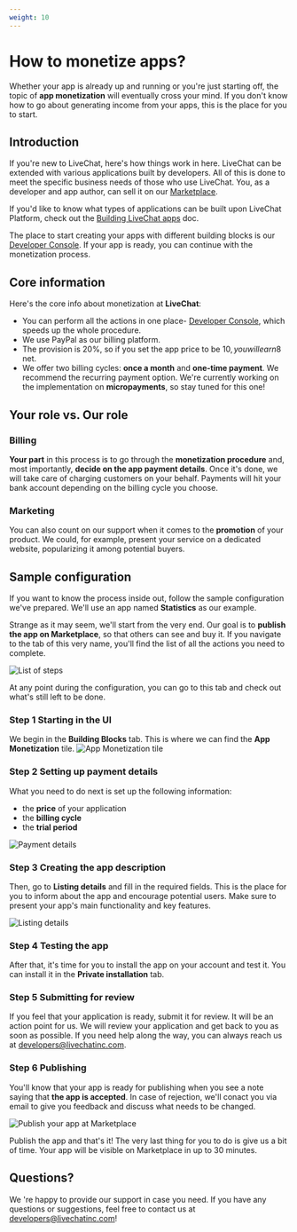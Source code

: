 ```yaml
---
weight: 10 
---
```


# How to monetize apps?

<!--Abstract, short intro -->
Whether your app is already up and running or you're just starting off, the topic of **app monetization** will eventually cross your mind. If you don't know how to go about generating income from your apps, this is the place for you to start.


<!-- Intro for newcomers -->
## Introduction
If you're new to LiveChat, here's how things work in here. LiveChat can be extended with various applications built by developers. All of this is done to meet the specific business needs of those who use LiveChat. You, as a developer and app author, can sell it on our [Marketplace](https://www.livechatinc.com/marketplace/). 

If you'd like to know what types of applications can be built upon LiveChat Platform, check out the [Building LiveChat apps](/building-apps-for-livechat/) doc. 

The place to start creating your apps with different building blocks is our [Developer Console](https://developers.livechatinc.com/console/). If your app is ready, you can continue with the monetization process. 

<!-- How the process looks -->
## Core information

Here's the core info about monetization at **LiveChat**:

* You can perform all the actions in one place- [Developer Console](https://developers.livechatinc.com/console/), which speeds up the whole procedure. 
* We use PayPal as our billing platform. 
* The provision is 20%, so if you set the app price to be 10$, you will earn 8$ net. 
* We offer two billing cycles: **once a month** and **one-time payment**. We recommend the recurring payment option. We're currently working on the implementation on **micropayments**, so stay tuned for this one!
<!-- Czemu rekomendujemy recurring? Co mozna jeszcze powiedziec o micropayments?-->

## Your role vs. Our role

### **Billing**
**Your part** in this process is to go through the **monetization procedure** and, most importantly, **decide on the app payment details**. 
Once it's done, we will take care of charging customers on your behalf. Payments will hit your bank account depending on the billing cycle you choose.

### **Marketing**
You can also count on our support when it comes to the **promotion** of your product. We could, for example, present your service on a dedicated website, popularizing it among potential buyers. 



## Sample configuration

If you want to know the process inside out, follow the sample configuration we've prepared. We'll use an app named **Statistics** as our example.

Strange as it may seem, we'll start from the very end. Our goal is to **publish the app on Marketplace**, so that others can see and buy it. If you navigate to the tab of this very name, you'll find the list of all the actions you need to complete.

![List of steps](steps.png)

At any point during the configuration, you can go to this tab and check out what's still left to be done. 

### **Step 1 Starting in the UI**
We begin in the **Building Blocks** tab. This is where we can find the **App Monetization** tile. 
![App Monetization tile](app_monetization_tile_2.png)


### **Step 2 Setting up payment details**
What you need to do next is set up the following information:

* the **price** of your application 
* the **billing cycle**
* the **trial period** 
  
  
![Payment details](payment_details_2.png)

### **Step 3 Creating the app description**
Then, go to **Listing details** and fill in the required fields. This is the place for you to inform about the app and encourage potential users. Make sure to present your app's main functionality and key features.

![Listing details](description2.png)

### **Step 4 Testing the app**
After that, it's time for you to install the app on your account and test it. You can install it in the **Private installation** tab. 

### **Step 5 Submitting for review**
If you feel that your application is ready, submit it for review. It will be an action point for us. We will review your application and get back to you as soon as possible. If you need help along the way, you can always reach us at [developers@livechatinc.com](mailto:developers@livechatinc.com). 

### **Step 6 Publishing**

You'll know that your app is ready for publishing when you see a note saying that **the app is accepted**.
In case of rejection, we'll conact you via email to give you feedback and discuss what needs to be changed.

![Publish your app at Marketplace](publish_app.png)

Publish the app and that's it! The very last thing for you to do is give us a bit of time. Your app will be visible on Marketplace in up to 30 minutes.



## Questions?
<!--As you can see, we propose a process that's quick and easy-to-follow, as the whole setup can be done in one place. 
To minimize your responsibilities, we take on billing issues and help you with promotion.-->

We 're happy to provide our support in case you need. If you have any questions or suggestions, feel free to contact us at [developers@livechatinc.com](mailto:developers@livechatinc.com)!